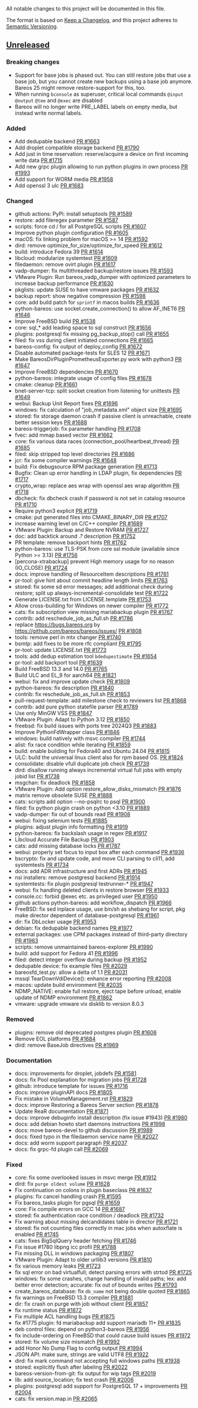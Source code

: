 All notable changes to this project will be documented in this file.

The format is based on [Keep a Changelog](https://keepachangelog.com/en/1.0.0/),
and this project adheres to [Semantic Versioning](https://semver.org/spec/v2.0.0.html).

## [Unreleased]

### Breaking changes
- Support for base jobs is phased out. You can still restore jobs that use a base job, but you cannot create new backups using a base job anymore. Bareos 25 might remove restore-support for this, too.
- When running `bconsole` as superuser, critical local commands `@input` `@output` `@tee` and `@exec` are disabled
- Bareos will no longer write PRE_LABEL labels on empty media, but instead write normal labels.

### Added
- Add dedupable backend [PR #1663]
- Add droplet compatible storage backend [PR #1790]
- Add just in time reservation:  reserve/acquire a device on first incoming write data [PR #1715]
- Add new grpc plugin allowing to run python plugins in own process [PR #1993]
- Add support for WORM media [PR #1958]
- Add openssl 3 ulc [PR #1683]

### Changed
- github actions: PyPi: install setuptools [PR #1589]
- restore: add fileregex parameter [PR #1587]
- scripts: force cd / for all PostgreSQL scripts [PR #1607]
- Improve python plugin configuration [PR #1605]
- macOS: fix linking problem for macOS >= 14 [PR #1592]
- dird: remove optimize_for_size/optimize_for_speed [PR #1612]
- build: introduce Fedora 39 [PR #1614]
- libcloud: modularize systemtest [PR #1609]
- filedaemon: remove ovirt plugin [PR #1617]
- vadp-dumper: fix multithreaded backup/restore issues [PR #1593]
- VMware Plugin: Run bareos_vadp_dumper with optimized parameters to increase backup performance [PR #1630]
- pkglists: update SUSE to have vmware packages [PR #1632]
- backup report: show negative compression [PR #1598]
- core: add build patch for `sprintf` in macos builds [PR #1636]
- python-bareos: use socket.create_connection() to allow AF_INET6 [PR #1646]
- Improve FreeBSD build [PR #1538]
- core: sql_* add leading space to sql construct [PR #1656]
- plugins: postgresql fix missing pg_backup_stop() call [PR #1655]
- filed: fix vss during client initiated connections [PR #1665]
- bareos-config: fix output of deploy_config [PR #1672]
- Disable automated package-tests for SLES 12 [PR #1671]
- Make BareosDirPluginPrometheusExporter.py work with python3 [PR #1647]
- Improve FreeBSD dependencies [PR #1670]
- python-bareos: integrate usage of config files [PR #1678]
- cmake: cleanup [PR #1661]
- bnet-server-tcp: split socket creation from listening for unittests [PR #1649]
- webui: Backup Unit Report fixes [PR #1696]
- windows: fix calculation of "job_metadata.xml" object size [PR #1695]
- stored: fix storage daemon crash if passive client is unreachable, create better session keys [PR #1688]
- bareos-triggerjob: fix parameter handling [PR #1708]
- fvec: add mmap based vector  [PR #1662]
- core: fix various data races (connection_pool/heartbeat_thread) [PR #1685]
- filed: skip stripped top level directories [PR #1686]
- jcr: fix some compiler warnings [PR #1648]
- build: Fix debugsource RPM package generation [PR #1713]
- Bugfix: Clean up error handling in LDAP plugin, fix dependencies [PR #1717]
- crypto_wrap: replace aes wrap with openssl aes wrap algorithm [PR #1718]
- dbcheck: fix dbcheck crash if password is not set in catalog resource [PR #1710]
- Require python3 explicit [PR #1719]
- cmake: put generated files into CMAKE_BINARY_DIR [PR #1707]
- increase warning level on C/C++ compiler [PR #1689]
- VMware Plugin: Backup and Restore NVRAM [PR #1727]
- doc: add backtick around *.?* description  [PR #1752]
- PR template: remove backport hints [PR #1762]
- python-bareos: use TLS-PSK from core ssl module (available since Python >= 3.13) [PR #1756]
- [percona-xtrabackup] prevent High memory usage for no reason (IO_CLOSE) [PR #1724]
- docs: improve handling of ResourceItem descriptions [PR #1761]
- pr-tool: give hint about commit headline length limits [PR #1763]
- stored: fix some sd error messages; add additional check during restore; split up always-incremental-consolidate test [PR #1722]
- Generate LICENSE.txt from LICENSE.template [PR #1753]
- Allow cross-building for Windows on newer compiler [PR #1772]
- cats: fix subscription view missing mariabackup plugin [PR #1767]
- contrib: add reschedule_job_as_full.sh [PR #1786]
- replace https://bugs.bareos.org by  https://github.com/bareos/bareos/issues/ [PR #1808]
- tools: remove perl in mtx changer [PR #1740]
- bsmtp: add fixes to be more rfc compliant [PR #1795]
- pr-tool: update LICENSE.txt [PR #1773]
- tools: add dedup estimation tool `bdedupestimate` [PR #1654]
- pr-tool: add backport tool [PR #1639]
- Build FreeBSD 13.3 and 14.0 [PR #1765]
- Build ULC and EL_9 for aarch64 [PR #1821]
- webui: fix and improve update check [PR #1809]
- python-bareos: fix description [PR #1840]
- contrib: fix reschedule_job_as_full.sh [PR #1853]
- pull-request-template: add milestone check to reviewers list [PR #1868]
- contrib: add pure python statefile parser [PR #1789]
- Use only MinGW VSS [PR #1847]
- VMware Plugin: Adapt to Python 3.12 [PR #1850]
- freebsd: fix build issues with ports tree 2024Q3 [PR #1883]
- Improve PythonFdWrapper class [PR #1846]
- windows: build natively with msvc compiler [PR #1744]
- alist: fix race condition while iterating [PR #1859]
- build: enable building for Fedora40 and Ubuntu 24.04 [PR #1815]
- ULC: build the universal linux client also for rpm based OS. [PR #1824]
- consolidate: disable vfull duplicate job check [PR #1739]
- dird: disallow running always incremental virtual full jobs with empty jobid list [PR #1738]
- msgchan: fix deadlock [PR #1858]
- VMware Plugin: Add option restore_allow_disks_mismatch [PR #1876]
- matrix remove obsolete SUSE [PR #1888]
- cats: scripts add option --no-psqlrc to psql [PR #1900]
- filed: fix python plugin crash on python <3.10 [PR #1889]
- vadp-dumper: fix out of bounds read [PR #1908]
- webui: fixing selenium tests [PR #1885]
- plugins: adjust plugin info formatting [PR #1919]
- python-bareos: fix backslash usage in regex [PR #1917]
- Libcloud Accurate File Backup [PR #1903]
- cats: add missing database locks [PR #1787]
- webui: properly set focus to input box after each command [PR #1936]
- bscrypto: fix and update code, and move CLI parsing to cli11, add systemtests [PR #1734]
- docs: add ADR infrastructure and first ADRs [PR #1945]
- nsi installers: remove postgresql backend [PR #1914]
- systemtests: fix plugin postgresql testrunner-* [PR #1947]
- webui: fix handling deleted clients in restore browser [PR #1933]
- console.cc: forbid @exec etc. as privileged user [PR #1950]
- github actions python-bareos: add workflow_dispatch [PR #1966]
- FreeBSD: fix sed inplace usage, use bin/sh as shebang for script, pkg make director dependent of database-postgresql [PR #1961]
- dir: fix DbLocker usage [PR #1953]
- debian: fix dedupable backend names [PR #1977]
- external packages: use CPM packages instead of third-party directory [PR #1963]
- scripts: remove unmaintained bareos-explorer [PR #1990]
- build: add support for Fedora 41 [PR #1996]
- filed: detect integer overflow during backup [PR #1952]
- dedupable device: fix example files [PR #2029]
- bareosfd_test.py: allow a delta of 1.1 [PR #2031]
- mssql TearDownVdiDevice(): enhance error reporting [PR #2008]
- macos: update build environment [PR #2035]
- NDMP_NATIVE: enable full restore, eject tape before unload, enable update of NDMP environment [PR #1862]
- vmware: upgrade vmware vix disklib to version 8.0.3

### Removed
- plugins: remove old deprecated postgres plugin [PR #1606]
- Remove EOL platforms [PR #1684]
- dird: remove BaseJob directives [PR #1969]

### Documentation
- docs: improvements for droplet, jobdefs [PR #1581]
- docs: fix Pool explanation for migration jobs [PR #1728]
- github: introduce template for issues [PR #1716]
- docs: improve pluginAPI docs [PR #1805]
- Fix mistake in VolumeManagement.rst [PR #1829]
- docs: improve Restoring a Bareos Server section [PR #1878]
- Update ReaR documentation [PR #1871]
- docs: improve debuginfo install description (fix issue #1943) [PR #1980]
- docs: add debian howto start daemons instructions [PR #1998]
- docs: move bareos-devel to github discussion [PR #1989]
- docs: fixed typo in the filedaemon service name [PR #2027]
- docs: add worm support paragraph [PR #2037]
- docs: fix grpc-fd plugin call [PR #2069]

### Fixed
- core: fix some overlooked issues in msvc merge [PR #1912]
- dird: fix `purge oldest volume` [PR #1628]
- Fix continuation on colons in plugin baseclass [PR #1637]
- plugins: fix cancel handling crash [PR #1595]
- Fix bareos_tasks plugin for pgsql [PR #1659]
- core: Fix compile errors on GCC 14 [PR #1687]
- stored: fix authentication race condition / deadlock [PR #1732]
- Fix warning about missing delcandidates table in director [PR #1721]
- stored: fix not counting files correctly in mac jobs when autoxflate is enabled [PR #1745]
- cats: fixes BigSqlQuery header fetching [PR #1746]
- Fix issue #1780 libpng icc profil [PR #1788]
- Fix missing DLL in windows packaging [PR #1807]
- VMware Plugin: Adapt to older urllib3 versions [PR #1810]
- fix various memory leaks [PR #1723]
- fix sql error on bad virtualfull; detect parsing errors with strtod [PR #1725]
- windows: fix some crashes, change handling of invalid paths; lex: add better error detection; accurate: fix out of bounds writes [PR #1793]
- create_bareos_database: fix `db_name` not being double quoted [PR #1865]
- fix warnings on FreeBSD 13.3 compiler [PR #1881]
- dir: fix crash on purge with job without client [PR #1857]
- fix runtime status [PR #1872]
- Fix multiple ACL handling bugs [PR #1875]
- fix #1775 plugin: fd mariabackup add support mariadb 11+ [PR #1835]
- deb control files: depend on python3-bareos [PR #1956]
- fix include-ordering on FreeBSD that could cause build issues [PR #1972]
- stored: fix volume size mismatch [PR #1992]
- add Honor No Dump Flag to config output [PR #1994]
- JSON API: make sure, strings are valid UTF8 [PR #1922]
- dird: fix mark command not accepting full windows paths [PR #1938]
- stored: explicitly flush after labeling [PR #2022]
- bareos-version-from-git: fix output for wip tags [PR #2019]
- lib: add source_location; fix test crash [PR #2006]
- plugins: postgresql add support for PostgreSQL 17 + improvements [PR #2004]
- cats: fix version.map.in [PR #2065]

[PR #1538]: https://github.com/bareos/bareos/pull/1538
[PR #1581]: https://github.com/bareos/bareos/pull/1581
[PR #1587]: https://github.com/bareos/bareos/pull/1587
[PR #1589]: https://github.com/bareos/bareos/pull/1589
[PR #1592]: https://github.com/bareos/bareos/pull/1592
[PR #1593]: https://github.com/bareos/bareos/pull/1593
[PR #1595]: https://github.com/bareos/bareos/pull/1595
[PR #1598]: https://github.com/bareos/bareos/pull/1598
[PR #1605]: https://github.com/bareos/bareos/pull/1605
[PR #1606]: https://github.com/bareos/bareos/pull/1606
[PR #1607]: https://github.com/bareos/bareos/pull/1607
[PR #1609]: https://github.com/bareos/bareos/pull/1609
[PR #1612]: https://github.com/bareos/bareos/pull/1612
[PR #1614]: https://github.com/bareos/bareos/pull/1614
[PR #1617]: https://github.com/bareos/bareos/pull/1617
[PR #1628]: https://github.com/bareos/bareos/pull/1628
[PR #1630]: https://github.com/bareos/bareos/pull/1630
[PR #1632]: https://github.com/bareos/bareos/pull/1632
[PR #1636]: https://github.com/bareos/bareos/pull/1636
[PR #1637]: https://github.com/bareos/bareos/pull/1637
[PR #1639]: https://github.com/bareos/bareos/pull/1639
[PR #1646]: https://github.com/bareos/bareos/pull/1646
[PR #1647]: https://github.com/bareos/bareos/pull/1647
[PR #1648]: https://github.com/bareos/bareos/pull/1648
[PR #1649]: https://github.com/bareos/bareos/pull/1649
[PR #1654]: https://github.com/bareos/bareos/pull/1654
[PR #1655]: https://github.com/bareos/bareos/pull/1655
[PR #1656]: https://github.com/bareos/bareos/pull/1656
[PR #1659]: https://github.com/bareos/bareos/pull/1659
[PR #1661]: https://github.com/bareos/bareos/pull/1661
[PR #1662]: https://github.com/bareos/bareos/pull/1662
[PR #1663]: https://github.com/bareos/bareos/pull/1663
[PR #1665]: https://github.com/bareos/bareos/pull/1665
[PR #1670]: https://github.com/bareos/bareos/pull/1670
[PR #1671]: https://github.com/bareos/bareos/pull/1671
[PR #1672]: https://github.com/bareos/bareos/pull/1672
[PR #1678]: https://github.com/bareos/bareos/pull/1678
[PR #1683]: https://github.com/bareos/bareos/pull/1683
[PR #1684]: https://github.com/bareos/bareos/pull/1684
[PR #1685]: https://github.com/bareos/bareos/pull/1685
[PR #1686]: https://github.com/bareos/bareos/pull/1686
[PR #1687]: https://github.com/bareos/bareos/pull/1687
[PR #1688]: https://github.com/bareos/bareos/pull/1688
[PR #1689]: https://github.com/bareos/bareos/pull/1689
[PR #1695]: https://github.com/bareos/bareos/pull/1695
[PR #1696]: https://github.com/bareos/bareos/pull/1696
[PR #1707]: https://github.com/bareos/bareos/pull/1707
[PR #1708]: https://github.com/bareos/bareos/pull/1708
[PR #1710]: https://github.com/bareos/bareos/pull/1710
[PR #1713]: https://github.com/bareos/bareos/pull/1713
[PR #1715]: https://github.com/bareos/bareos/pull/1715
[PR #1716]: https://github.com/bareos/bareos/pull/1716
[PR #1717]: https://github.com/bareos/bareos/pull/1717
[PR #1718]: https://github.com/bareos/bareos/pull/1718
[PR #1719]: https://github.com/bareos/bareos/pull/1719
[PR #1721]: https://github.com/bareos/bareos/pull/1721
[PR #1722]: https://github.com/bareos/bareos/pull/1722
[PR #1723]: https://github.com/bareos/bareos/pull/1723
[PR #1724]: https://github.com/bareos/bareos/pull/1724
[PR #1725]: https://github.com/bareos/bareos/pull/1725
[PR #1727]: https://github.com/bareos/bareos/pull/1727
[PR #1728]: https://github.com/bareos/bareos/pull/1728
[PR #1732]: https://github.com/bareos/bareos/pull/1732
[PR #1734]: https://github.com/bareos/bareos/pull/1734
[PR #1738]: https://github.com/bareos/bareos/pull/1738
[PR #1739]: https://github.com/bareos/bareos/pull/1739
[PR #1740]: https://github.com/bareos/bareos/pull/1740
[PR #1744]: https://github.com/bareos/bareos/pull/1744
[PR #1745]: https://github.com/bareos/bareos/pull/1745
[PR #1746]: https://github.com/bareos/bareos/pull/1746
[PR #1752]: https://github.com/bareos/bareos/pull/1752
[PR #1753]: https://github.com/bareos/bareos/pull/1753
[PR #1756]: https://github.com/bareos/bareos/pull/1756
[PR #1761]: https://github.com/bareos/bareos/pull/1761
[PR #1762]: https://github.com/bareos/bareos/pull/1762
[PR #1763]: https://github.com/bareos/bareos/pull/1763
[PR #1765]: https://github.com/bareos/bareos/pull/1765
[PR #1767]: https://github.com/bareos/bareos/pull/1767
[PR #1772]: https://github.com/bareos/bareos/pull/1772
[PR #1773]: https://github.com/bareos/bareos/pull/1773
[PR #1786]: https://github.com/bareos/bareos/pull/1786
[PR #1787]: https://github.com/bareos/bareos/pull/1787
[PR #1788]: https://github.com/bareos/bareos/pull/1788
[PR #1789]: https://github.com/bareos/bareos/pull/1789
[PR #1790]: https://github.com/bareos/bareos/pull/1790
[PR #1793]: https://github.com/bareos/bareos/pull/1793
[PR #1795]: https://github.com/bareos/bareos/pull/1795
[PR #1805]: https://github.com/bareos/bareos/pull/1805
[PR #1807]: https://github.com/bareos/bareos/pull/1807
[PR #1808]: https://github.com/bareos/bareos/pull/1808
[PR #1809]: https://github.com/bareos/bareos/pull/1809
[PR #1810]: https://github.com/bareos/bareos/pull/1810
[PR #1815]: https://github.com/bareos/bareos/pull/1815
[PR #1821]: https://github.com/bareos/bareos/pull/1821
[PR #1824]: https://github.com/bareos/bareos/pull/1824
[PR #1829]: https://github.com/bareos/bareos/pull/1829
[PR #1835]: https://github.com/bareos/bareos/pull/1835
[PR #1840]: https://github.com/bareos/bareos/pull/1840
[PR #1846]: https://github.com/bareos/bareos/pull/1846
[PR #1847]: https://github.com/bareos/bareos/pull/1847
[PR #1850]: https://github.com/bareos/bareos/pull/1850
[PR #1853]: https://github.com/bareos/bareos/pull/1853
[PR #1857]: https://github.com/bareos/bareos/pull/1857
[PR #1858]: https://github.com/bareos/bareos/pull/1858
[PR #1859]: https://github.com/bareos/bareos/pull/1859
[PR #1862]: https://github.com/bareos/bareos/pull/1862
[PR #1865]: https://github.com/bareos/bareos/pull/1865
[PR #1868]: https://github.com/bareos/bareos/pull/1868
[PR #1871]: https://github.com/bareos/bareos/pull/1871
[PR #1872]: https://github.com/bareos/bareos/pull/1872
[PR #1875]: https://github.com/bareos/bareos/pull/1875
[PR #1876]: https://github.com/bareos/bareos/pull/1876
[PR #1878]: https://github.com/bareos/bareos/pull/1878
[PR #1881]: https://github.com/bareos/bareos/pull/1881
[PR #1883]: https://github.com/bareos/bareos/pull/1883
[PR #1885]: https://github.com/bareos/bareos/pull/1885
[PR #1888]: https://github.com/bareos/bareos/pull/1888
[PR #1889]: https://github.com/bareos/bareos/pull/1889
[PR #1900]: https://github.com/bareos/bareos/pull/1900
[PR #1903]: https://github.com/bareos/bareos/pull/1903
[PR #1908]: https://github.com/bareos/bareos/pull/1908
[PR #1912]: https://github.com/bareos/bareos/pull/1912
[PR #1914]: https://github.com/bareos/bareos/pull/1914
[PR #1917]: https://github.com/bareos/bareos/pull/1917
[PR #1919]: https://github.com/bareos/bareos/pull/1919
[PR #1922]: https://github.com/bareos/bareos/pull/1922
[PR #1933]: https://github.com/bareos/bareos/pull/1933
[PR #1936]: https://github.com/bareos/bareos/pull/1936
[PR #1938]: https://github.com/bareos/bareos/pull/1938
[PR #1945]: https://github.com/bareos/bareos/pull/1945
[PR #1947]: https://github.com/bareos/bareos/pull/1947
[PR #1950]: https://github.com/bareos/bareos/pull/1950
[PR #1952]: https://github.com/bareos/bareos/pull/1952
[PR #1953]: https://github.com/bareos/bareos/pull/1953
[PR #1956]: https://github.com/bareos/bareos/pull/1956
[PR #1958]: https://github.com/bareos/bareos/pull/1958
[PR #1961]: https://github.com/bareos/bareos/pull/1961
[PR #1963]: https://github.com/bareos/bareos/pull/1963
[PR #1966]: https://github.com/bareos/bareos/pull/1966
[PR #1969]: https://github.com/bareos/bareos/pull/1969
[PR #1972]: https://github.com/bareos/bareos/pull/1972
[PR #1977]: https://github.com/bareos/bareos/pull/1977
[PR #1980]: https://github.com/bareos/bareos/pull/1980
[PR #1989]: https://github.com/bareos/bareos/pull/1989
[PR #1990]: https://github.com/bareos/bareos/pull/1990
[PR #1992]: https://github.com/bareos/bareos/pull/1992
[PR #1993]: https://github.com/bareos/bareos/pull/1993
[PR #1994]: https://github.com/bareos/bareos/pull/1994
[PR #1996]: https://github.com/bareos/bareos/pull/1996
[PR #1998]: https://github.com/bareos/bareos/pull/1998
[PR #2004]: https://github.com/bareos/bareos/pull/2004
[PR #2006]: https://github.com/bareos/bareos/pull/2006
[PR #2008]: https://github.com/bareos/bareos/pull/2008
[PR #2019]: https://github.com/bareos/bareos/pull/2019
[PR #2022]: https://github.com/bareos/bareos/pull/2022
[PR #2027]: https://github.com/bareos/bareos/pull/2027
[PR #2029]: https://github.com/bareos/bareos/pull/2029
[PR #2031]: https://github.com/bareos/bareos/pull/2031
[PR #2035]: https://github.com/bareos/bareos/pull/2035
[PR #2037]: https://github.com/bareos/bareos/pull/2037
[PR #2065]: https://github.com/bareos/bareos/pull/2065
[PR #2069]: https://github.com/bareos/bareos/pull/2069
[unreleased]: https://github.com/bareos/bareos/tree/master
